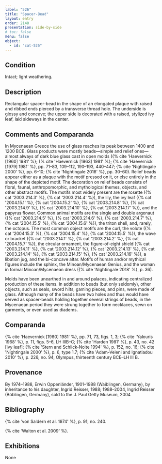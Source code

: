 ```yaml
---
label: "526"
title: "Spacer-Bead"
layout: entry
order: 2148
presentation: side-by-side
# toc: false
menu: false
object:
  - id: "cat-526"
---
```


## Condition

Intact; light weathering.

## Description

Rectangular spacer-bead in the shape of an elongated plaque with raised and ribbed ends pierced by a transverse thread hole. The underside is glossy and concave; the upper side is decorated with a raised, stylized ivy leaf, laid sideways in the center.

## Comments and Comparanda

In Mycenaean Greece the use of glass reaches its peak between 1400 and 1200 BCE. Glass products were mostly beads—simple and relief ones—almost always of dark blue glass cast in open molds ({% cite 'Haevernick [1960] 1981' %}; {% cite 'Haevernick [1963] 1981' %}; {% cite 'Haevernick [1979] 1981' %}, pp. 71–83, 109–112, 190–193, 440–447; {% cite 'Nightingale 2000' %}, pp. 6–10; {% cite 'Nightingale 2018' %}, pp. 30–60). Relief beads appear either as a plaque with the motif pressed on it, or else entirely in the shape of the depicted motif. The decoration on relief beads consists of floral, faunal, anthropomorphic, and mythological themes, objects, and other abstract motifs. The motifs most widely present are the rosette ({% cat '2003.214.3' %}, {% cat '2003.214.4' %}), the lily, the ivy leaf ({% cat '2004.15.1' %}, {% cat '2004.15.2' %}, {% cat '2003.214.8' %}, {% cat '2003.214.9' %}, {% cat '2003.214.10' %}, {% cat '2003.214.17' %}), and the papyrus flower. Common animal motifs are the single and double argonaut ({% cat '2003.214.5' %}, {% cat '2003.214.6' %}, {% cat '2003.214.7' %}, {% cat '2004.15.5' %}, {% cat '2004.15.6' %}), the triton shell, and, rarely, the octopus. The most common object motifs are the curl, the volute ({% cat '2004.15.3' %}, {% cat '2004.15.4' %}, {% cat '2004.15.5' %}), the wave or bracket ({% cat '2003.214.1' %}, {% cat '2003.214.2' %}, {% cat '2004.15.7' %}), the circular ornament, the figure-of-eight shield ({% cat '2003.214.11' %}, {% cat '2003.214.12' %}, {% cat '2003.214.13' %}, {% cat '2003.214.14' %}, {% cat '2003.214.15' %}, {% cat '2003.214.16' %}), a libation jug, and the bi-concave altar. Motifs of human and/or mythical figures include the sphinx, the Minoan/Mycenaean Genius, and the woman in formal Minoan/Mycenaean dress ({% cite 'Nightingale 2018' %}, p. 36).

Molds have been unearthed in and around palaces, indicating centralized production of these items. In addition to beads (but only seldomly), other objects, such as seals, sword hilts, gaming pieces, and pins, were made of glass. Although many of the beads have two holes and thus would have served as spacer-beads holding together several strings of beads, in the Mycenaean period they were strung together to form necklaces, sewn on garments, or even used as diadems.

## Comparanda

{% cite 'Haevernick [1960] 1981' %}, pp. 71, 73, figs. 1, 3; {% cite 'Yalouris 1968' %}, p. 11, figs. 5–6, LH IIIB–C; {% cite 'Harden 1981' %}, p. 43, no. 42 [ivy leaf]; {% cite 'Stern and Schlick-Nolte 1994' %}, p. 152, no. 16; {% cite 'Nightingale 2000' %}, p. 6, type 1.7; {% cite 'Adam-Veleni and Ignatiadou 2010' %}, p. 226, no. 94, Olympus, thirteenth century BCE–LH III B.

## Provenance

By 1974–1988, Erwin Oppenländer, 1901–1988 (Waiblingen, Germany), by inheritance to his daughter, Ingrid Reisser, 1988; 1988–2004, Ingrid Reisser (Böblingen, Germany), sold to the J. Paul Getty Museum, 2004

## Bibliography

{% cite 'von Saldern et al. 1974' %}, p. 91, no. 240.

{% cite 'Walton et al. 2009' %}.

## Exhibitions

None